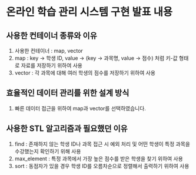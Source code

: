# 온라인 학습 관리 시스템 구현 발표 내용

## 사용한 컨테이너 종류와 이유
1. 사용한 컨테이너 : map, vector
2. map : key -> 학생 ID, value -> (key -> 과목명, value -> 점수) 처럼 키-값 형태로 자료를 저장하기 위하여 사용
3. vector : 각 과목에 대해 여러 학생의 점수를 저장하기 위하여 사용

## 효율적인 데이터 관리를 위한 설계 방식
1. 빠른 데이터 접근을 위하여 map과 vector를 선택하였습니다.

## 사용한 STL 알고리즘과 필요했던 이유
1. find : 존재하지 않는 학생 ID나 과목 접근 시 예외 처리 및 어떤 학생이 특정 과목을 수강했는지 확인하기 위해 사용
2. max_element : 특정 과목에서 가장 높은 점수를 받은 학생을 찾기 위하여 사용
3. sort : 동점자가 있을 경우 학생 ID를 오름차순으로 정렬해서 출력하기 위하여 사용
